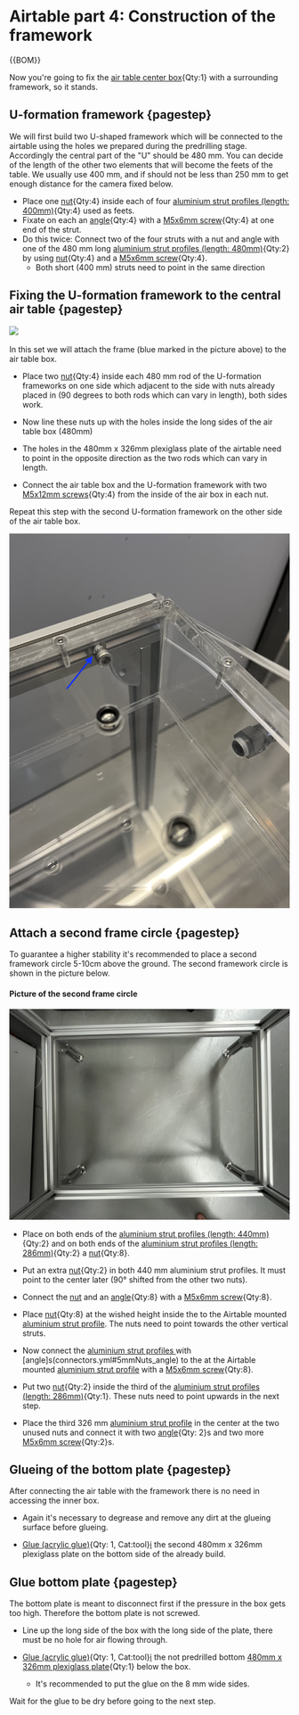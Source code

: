 # Airtable part 4: Construction of the framework

{{BOM}}



Now you're going to fix the [air table center box](fromstep){Qty:1} with a surrounding framework, so it stands.

## U-formation framework {pagestep}

We will first build two U-shaped framework which will be connected to the airtable using the holes we prepared during the predrilling stage. Accordingly the central part of the "U" should be 480 mm.
You can decide of the length of the other two elements that will become the feets of the table.
We usually use 400 mm, and if should not be less than 250 mm to get enough distance for the camera fixed below. 

 

- Place one [nut](connectors.yml#5mmNuts){Qty:4} inside each of four [aluminium strut profiles (length: 400mm)](fromstep){Qty:4} used as feets. 
- Fixate on each an [angle](connectors.yml#5mmNuts_angle){Qty:4} with a [M5x6mm screw](screws.yml#m5x6mm_screw){Qty:4} at one end of the strut. 
-  Do this twice: Connect two of the four struts with a nut and angle with one of the 480 mm long [aluminium strut profiles (length: 480mm)](fromstep){Qty:2} by using [nut](connectors.yml#5mmNuts){Qty:4} and a [M5x6mm screw](screws.yml#m5x6mm_screw){Qty:4}.
    - Both short (400 mm) struts need to point in the same direction




## Fixing the U-formation framework to the central air table {pagestep}




![](images/u_frame001.jpg)


In this set we will attach the frame (blue marked in the picture above)  to the air table box.


- Place two [nut](connectors.yml#5mmNuts){Qty:4} inside each 480 mm rod of the U-formation frameworks on one side which adjacent to the side with nuts already placed in (90 degrees to both rods which can vary in length), both sides work. 
- Now line these nuts up with the holes inside the long sides of the air table box (480mm) 

- The holes in the 480mm x 326mm plexiglass plate of the airtable need to point in the opposite direction as the two rods which can vary in length.

- Connect the air table box and the U-formation framework with two [M5x12mm screws](screws.yml#m5x12mm_screw){Qty:4} from the inside of the air box in each nut. 

Repeat this step with the second U-formation framework on the other side of the air table box.

![](images/desc_05_mark.jpeg)

## Attach a second frame circle {pagestep}

To guarantee a higher stability it's recommended to place a second framework circle 5-10cm above the ground. The second framework circle is shown in the picture below.


#### Picture of the second frame circle

![](images/lower_frame.jpg)



- Place on both ends of the [aluminium strut profiles (length: 440mm)](fromstep){Qty:2} and on both ends of the [aluminium strut profiles (length: 286mm)](fromstep){Qty:2} a [nut](connectors.yml#5mmNuts){Qty:8}. 


- Put an extra [nut](connectors.yml#5mmNuts){Qty:2} in both 440 mm aluminium strut profiles. It must point to the center later (90° shifted from the other two nuts). 



- Connect the [nut](connectors.yml#5mmNuts) and an [angle](connectors.yml#5mmNuts_angle){Qty:8} with a [M5x6mm screw](screws.yml#m5x6mm_screw){Qty:8}. 

- Place [nut](connectors.yml#5mmNuts){Qty:8} at the wished height inside the to the Airtable mounted [aluminium strut profile](framework.yml#20x20Rod). The nuts need to point towards the other vertical struts.

- Now connect the [aluminium strut profiles ](framework.yml#20x20Rod) with [angle]s(connectors.yml#5mmNuts_angle) to the at the Airtable mounted [aluminium strut profile](framework.yml#20x20Rod) with a [M5x6mm screw](screws.yml#m5x6mm_screw){Qty:8}. 





- Put two [nut](connectors.yml#5mmNuts){Qty:2} inside the third of the  [aluminium strut profiles (length: 286mm)](fromstep){Qty:1}. These nuts need to point upwards in the next step.

- Place the third 326 mm [aluminium strut profile](framework.yml#20x20Rod) in the center at the two unused nuts and connect it with two [angle](connectors.yml#5mmNuts_angle){Qty: 2}s and two more [M5x6mm screw](screws.yml#m5x6mm_screw){Qty:2}s. 



## Glueing of the bottom plate {pagestep}

After connecting the air table with the framework there is no need in accessing the inner box. 

- Again it's necessary to degrease and remove any dirt at the glueing surface before glueing.

- [Glue (acrylic glue)](tools.yml#acrifix_192){Qty: 1, Cat:tool}[i](glueingadvise.md) the second 480mm x 326mm plexiglass plate on the bottom side of the already build. 





## Glue bottom plate {pagestep}

The bottom plate is meant to disconnect first if the pressure in the box gets too high. Therefore the bottom plate is not screwed.

- Line up the long side of the box with the long side of the plate, there must be no hole for air flowing through.  

- [Glue (acrylic glue)](tools.yml#acrifix_192){Qty: 1, Cat:tool}[i](glueingadvise.md) the not predrilled bottom [480mm x 326mm plexiglass plate](plexiglass.yml#480x326pg){Qty:1} below the box.

    - It's recommended to put the glue on the 8 mm wide sides. 

Wait for the glue to be dry before going to the next step.










